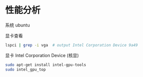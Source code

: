 # 性能分析

系统 ubuntu

显卡查看
```bash
lspci | grep -i vga  # output Intel Corporation Device 9a49
```
显卡 Intel Corporation Device (核显)

```bash
sudo apt-get install intel-gpu-tools
sudo intel_gpu_top
```
